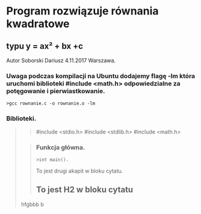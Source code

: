 Program rozwiązuje równania kwadratowe
===========================================================================================================
typu y = ax² + bx +c
-------------------------------------------------------------------------------------------------------------------------------
Autor Soborski Dariusz 4.11.2017 Warszawa.
### Uwaga podczas kompilacji na Ubuntu dodajemy flagę  -lm która uruchomi biblioteki #include <math.h> odpowiedzialne za potęgowanie i pierwiastkowanie. 
    >gcc rownanie.c -o rownanie.o -lm

### Biblioteki.
<blockquote>
    
   > #include <stdio.h>
   > #include <stdlib.h>
   > #include <math.h>
   <blockquote> 
    
### Funkcja główna.        
    >int main().    
 <p>To jest drugi akapit w bloku cytatu.</p>

<h2>To jest H2 w bloku cytatu</h2>
</blockquote>hfgbbb b 
